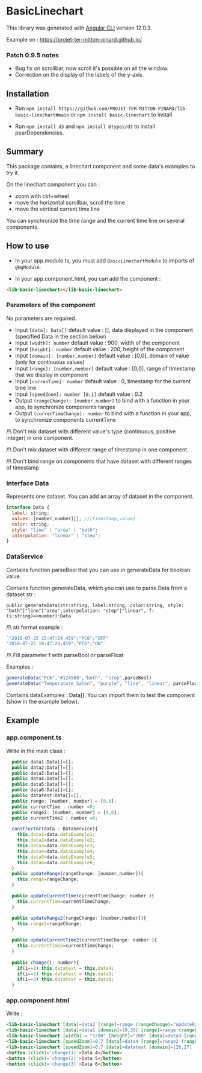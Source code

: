 # BasicLinechart

This library was generated with [Angular CLI](https://github.com/angular/angular-cli) version 12.0.3.

Example on : <a href="https://projet-ter-mitton-pinard.github.io/" target="_blank"> https://projet-ter-mitton-pinard.github.io/</a>

### Patch 0.9.5 notes
- Bug fix on scrollbar, now scroll it's possible on all the window.
- Correction on the display of the labels of the y-axis. 

## Installation

- Run `npm install https://github.com/PROJET-TER-MITTON-PINARD/lib-basic-linechart#main` or `npm install basic-linechart` to install.

- Run `npm install d3` and `npm install @types/d3` to install pearDependencies.

## Summary 

This package contains, a linechart component and some data's examples to try it.

On the linechart component you can : 
- zoom with ctrl+wheel
- move the horizontal scrollbar, scroll the time
- move the vertical current time line 

You can synchronize the time range and the current time line on several components. 

## How to use 

- In your app.module.ts, you must add ```BasicLinechartModule``` to imports of ```@NgModule```. 

- In your app.component.html, you can add the component : 
```html
<lib-basic-linechart></lib-basic-linechart>
```

### Parameters of the component

No parameters are required.

- Input ```[data]: Data[]``` default value : [], data displayed in the component (specified Data in the section below)
- Input ```[width]: number``` default value : 900, width of the component
- Input ```[height]: number``` default value : 200, height of the component
- Input ```[domain]: [number,number]``` default value : [0,0], domain of value (only for continuous values)
- Input ```[range]: [number,number]``` default value : [0,0], range of timestamp that we display in component 
- Input ```[currenTime]: number``` default value : 0, timestamp for the current time line
- Input ```[speedZoom]: number ]0;1]``` default value : 0.2   
- Output ```(rangeChange): [number,number]``` to bind with a function in your app, to synchronize components ranges 
- Output ```(currenTimeChange): number``` to bind with a function in your app, to synchronize components currentTime 

/!\ Don't mix dataset with different value's type (continuous, positive integer) in one component.

/!\ Don't mix dataset with different range of timestamp in one component.

/!\ Don't bind range on components that have dataset with different ranges of timestamp

### Interface Data

Represents one dataset. You can add an array of dataset in the component.
```JavaScript
interface Data {
  label: string;
  values: [number,number][]; //[timestamp,value]
  color: string;
  style: "line" | "area" | "both";
  interpolation: "linear" | "step";
}
```

### DataService

Contains function parseBool that you can use in generateData for boolean value.

Contains function generateData, which you can use to parse Data from a dataset str :
```
public generateData(str:string, label:string, color:string, style: "both"|"line"|"area",interpolation: "step"|"linear", f: (s:string)=>number):Data
```

/!\ str format example : 
```JavaScript
`"2016-07-25 15:47:24,459";"PC6";"OFF"
"2016-07-25 19:47:24,459";"PC6";"ON"`
```

/!\ Fill parameter f with parseBool or parseFloat


Examples : 
```Javascript
generateData("PC6","#124568","both", "step",parseBool)
generateData("Temperature_Salon", "purple", "line", "linear", parseFloat)
```

Contains dataExamples : Data[]. You can import them to test the component (show in the example below).

## Example 

### app.component.ts

Write in the main class :
```JavaScript
  public data1:Data[]=[];
  public data2:Data[]=[];
  public data3:Data[]=[];
  public data4:Data[]=[];
  public data5:Data[]=[];
  public data6:Data[]=[];
  public datatest:Data[]=[];
  public range: [number, number] = [0,0];
  public currentTime : number =0;
  public range2: [number, number] = [0,0];
  public currentTime2 : number =0;

  constructor(data : DataService){
    this.data1=data.dataExample1;
    this.data2=data.dataExample2;
    this.data3=data.dataExample3;
    this.data4=data.dataExample4;
    this.data5=data.dataExample5;
    this.data6=data.dataExample6;
  }
  public updateRange(rangeChange: [number,number]){
    this.range=rangeChange;
  }

  public updateCurrentTime(currentTimeChange: number ){
    this.currentTime=currentTimeChange;
  }

  public updateRange2(rangeChange: [number,number]){
    this.range2=rangeChange;
  }

  public updateCurrentTime2(currentTimeChange: number ){
    this.currentTime2=currentTimeChange;
  }
  
  public change(i: number){
    if(i==1) this.datatest = this.data4;
    if(i==2) this.datatest = this.data5;
    if(i==3) this.datatest = this.data6;
  }
```

### app.component.html

Write :
```html
<lib-basic-linechart [data]=data2 [range]=range (rangeChange)="updateRange($event)" [currentTime]=currentTime (currentTimeChange)="updateCurrentTime($event)"></lib-basic-linechart>
<lib-basic-linechart [data]=data1 [domain]=[0,30] [range]=range (rangeChange)="updateRange($event)" [currentTime]=currentTime (currentTimeChange)="updateCurrentTime($event)"></lib-basic-linechart>
<lib-basic-linechart [width] = "1200" [height]="200" [data]=data3 [range]=range (rangeChange)="updateRange($event)" [currentTime]=currentTime (currentTimeChange)="updateCurrentTime($event)"></lib-basic-linechart>
<lib-basic-linechart [speedZoom]=0.7 [data]=data4 [range]=range2 (rangeChange)="updateRange2($event)" [currentTime]=currentTime2 (currentTimeChange)="updateCurrentTime2($event)"></lib-basic-linechart>
<lib-basic-linechart [speedZoom]=0.7 [data]=datatest [domain]=[26,27] [range]=range2 (rangeChange)="updateRange2($event)" [currentTime]=currentTime2 (currentTimeChange)="updateCurrentTime2($event)"></lib-basic-linechart>
<button (click)='change(1)'>Data 4</button>
<button (click)='change(2)'>Data 5</button>
<button (click)='change(3)'>Data 6</button>
```
